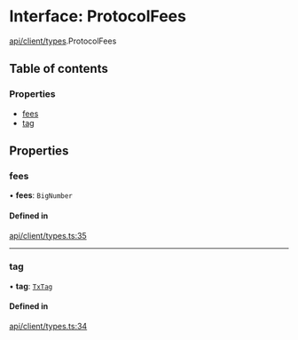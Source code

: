 # Interface: ProtocolFees

[api/client/types](../wiki/api.client.types).ProtocolFees

## Table of contents

### Properties

- [fees](../wiki/api.client.types.ProtocolFees#fees)
- [tag](../wiki/api.client.types.ProtocolFees#tag)

## Properties

### fees

• **fees**: `BigNumber`

#### Defined in

[api/client/types.ts:35](https://github.com/PolymeshAssociation/polymesh-sdk/blob/9a8715021/src/api/client/types.ts#L35)

___

### tag

• **tag**: [`TxTag`](../wiki/generated.types#txtag)

#### Defined in

[api/client/types.ts:34](https://github.com/PolymeshAssociation/polymesh-sdk/blob/9a8715021/src/api/client/types.ts#L34)
